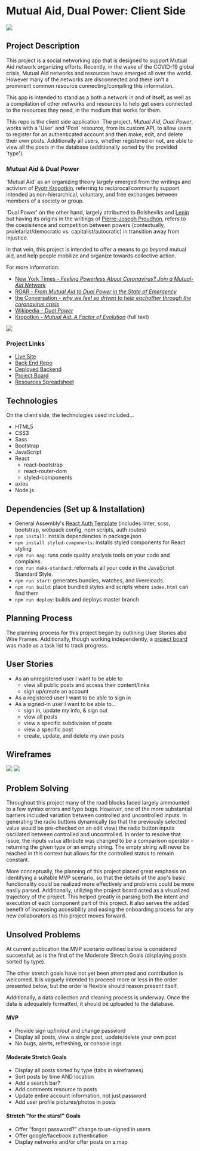 # Mutual Aid, Dual Power: Client Side

![](./images/screenshot.png)

## Project Description
This project is a social networking app that is designed to support Mutual Aid network organizing efforts.  Recently, in the wake of the COVID-19 global crisis, Mutual Aid networks and resources have emerged all over the world.  However many of the networks are disconnected and there isn’t a prominent common resource connecting/compiling this information.

This app is intended to stand as a both a network in and of itself, as well as a compilation of other networks and resources to help get users connected to the resources they need, in the medium that works for them.

This repo is the client side application. The project, *Mutual Aid, Dual Power*, works with a 'User' and 'Post' resource, from its custom API, to allow users to register for an authenticated account and then make, edit, and delete their own posts.  Additionally all users, whether registered or not, are able to view all the posts in the database (additionally sorted by the provided 'type').

### Mutual Aid & Dual Power
'Mutual Aid' as an organizing theory largely emerged from the writings and activism of [Pyotr Kropotkin](https://en.wikipedia.org/wiki/Peter_Kropotkin), referring to reciprocal community support intended as non-hierarchical, voluntary, and free exchanges between members of a society or group.

'Dual Power' on the other hand, largely attributted to Bolsheviks and [Lenin](https://en.wikipedia.org/wiki/Vladimir_Lenin) but having its origins in the writings of [Pierre-Joseph Proudhon](https://en.wikipedia.org/wiki/Pierre-Joseph_Proudhon), refers to the coexisitence and competition between powers (contextually, proletariat/democratic vs. capitalist/autocratic) in transition away from injustice.

In that vein, this project is intended to offer a means to go *beyond* mutual aid, and help people mobilize and organize towards collective action.

For more information:
- [New York Times - *Feeling Powerless About Coronavirus? Join a Mutual-Aid Network*](https://www.nytimes.com/2020/03/23/opinion/coronavirus-aid-group.html)
- [ROAR - *From Mutual Aid to Dual Power in the State of Emergency*](https://roarmag.org/essays/from-mutual-aid-to-dual-power-in-the-state-of-emergency/?fbclid=IwAR2V59HOXRGC-at-3NqYW2dYp8rh-5DUTbQTTmKwN9c2VGHZiF8qYVpf0XU)
- [the Conversation - *why we feel so driven to help eachother through the coronavirus crisis*](https://theconversation.com/this-anarchist-thinker-helps-explain-why-we-feel-so-driven-to-help-each-other-through-the-coronavirus-crisis-134494?fbclid=IwAR0bnVbD47nr3PL0GjbGz6NwgG5N4tfuHQ8o-OHfkPvwqmDjRV6nTXgZEJI)
- [Wikipedia - *Dual Power*](https://en.wikipedia.org/wiki/Dual_power)
- [Kropotkin - *Mutual Aid: A Factor of Evolution*](https://www.marxists.org/reference/archive/kropotkin-peter/1902/mutual-aid/index.htm) (full text)

![](./images/aoc-mariame.png?raw=true=50x50)

### Project Links
* [Live Site](https://srsexton94.github.io/mutualaid-client/)
* [Back End Repo](https://github.com/srsexton94/mutualaid-api)
* [Deployed Backend](https://fast-oasis-63373.herokuapp.com/)
* [Project Board](https://github.com/users/srsexton94/projects/1)
* [Resources Spreadsheet](https://docs.google.com/spreadsheets/d/1lGIyPI_Jiy_0qOH_ncmSXQXtWyU1YpWvLBr6guJRPb4/edit#gid=0)

## Technologies
On the client side, the technologies used included...
* HTML5
* CSS3
* Sass
* Bootstrap
* JavaScript
* React
  - react-bootstrap
  - react-router-dom
  - styled-components
* axios
* Node.js


## Dependencies (Set up & Installation)
* General Assembly's [React Auth Template](https://git.generalassemb.ly/ga-wdi-boston/react-auth-template) (includes linter, scss, bootstrap, webpack config, npm scripts, auth routes)
* `npm install`: installs dependencies in package.json
* `npm install styled-components`: installs styled components for React styling
* `npm run nag`: runs code quality analysis tools on your code and complains.
* `npm run make-standard`: reformats all your code in the JavaScript Standard Style.
* `npm run start`: generates bundles, watches, and livereloads.
* `npm run build`: place bundled styles and scripts where `index.html` can find them
* `npm run deploy`: builds and deploys master branch

## Planning Process
The planning process for this project began by outlining User Stories abd Wire Frames.  Additionally, though working independently, a [project board](https://github.com/users/srsexton94/projects/1) was made as a task list to track progress.

## User Stories
- As an unregistered user I want to be able to
  - view all public posts and access their content/links
  - sign up/create an account
- As a registered user I want to be able to sign in
- As a signed-in user I want to be able to...
  - sign in, update my info, & sign out
  - view all posts
  - view a specific subdivision of posts
  - view a specific post
  - create, update, and delete my own posts

## Wireframes
![](./images/wireframe1.png?raw=true=50x50)
 ![](./images/wireframe2.png?raw=true=50x50)

## Problem Solving
Throughout this project many of the road blocks faced largely ammounted to a few syntax errors and typo bugs.  However, one of the more substantial barriers included variation between controlled and uncontrolled inputs.  In generating the radio buttons dynamically (so that the previously selected value would be pre-checked on an edit view) the radio button inputs oscillated between controlled and uncontrolled.
In order to resolve that issue, the inputs `value` attribute was changed to be a comparison operator - returning the given type *or* an empty string. The empty string will never be reached in this context but allows for the controlled status to remain constant.

More conceptually, the planning of this project placed great emphasis on identifying a suitable MVP scenario, so that the details of the app's basic functionality could be realized more effectively and problems could be more easily parsed.  Additionally, utilizing the project board acted as a visualized trajectory of the project.  This helped greatly in parsing both the intent and execution of each component part of this project.
It also serves the added benefit of increasing accesibility and easing the onboarding process for any new collaborators as this project moves forward.

## Unsolved Problems
At current publication the MVP scenario outlined below is considered successful; as is the first of the Moderate Stretch Goals (displaying posts sorted by type).

The other stretch goals have not yet been attempted and contribution is welcomed. It is vaguely intended to proceed more or less in the order presented below, but the order is flexible should reason present itself.

Additionally, a data collection and cleaning process is underway.  Once the data is adequately formatted, it should be uploaded to the database.

#### MVP
* Provide sign up/in/out and change password
* Display all posts, view a single post, update/delete your own post
* No bugs, alerts, refreshing, or console logs

#### Moderate Stretch Goals
* Display all posts sorted by type (tabs in wireframes)
* Sort posts by time AND location
* Add a search bar?
* Add comments resource to posts
* Update entire account information, not just password
* Add user profile pictures/photos in posts

#### Stretch "for the stars!" Goals
* Offer “forgot password?” change to un-signed in users
* Offer google/facebook authentication
* Display networks and/or offer posts on a map
